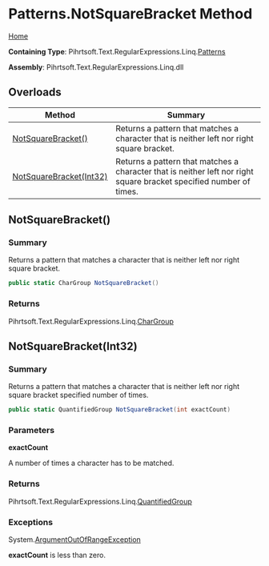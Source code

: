 # Patterns\.NotSquareBracket Method

[Home](../../../../../../README.md)

**Containing Type**: Pihrtsoft\.Text\.RegularExpressions\.Linq\.[Patterns](../README.md)

**Assembly**: Pihrtsoft\.Text\.RegularExpressions\.Linq\.dll

## Overloads

| Method | Summary |
| ------ | ------- |
| [NotSquareBracket()](#Pihrtsoft_Text_RegularExpressions_Linq_Patterns_NotSquareBracket) | Returns a pattern that matches a character that is neither left nor right square bracket\. |
| [NotSquareBracket(Int32)](#Pihrtsoft_Text_RegularExpressions_Linq_Patterns_NotSquareBracket_System_Int32_) | Returns a pattern that matches a character that is neither left nor right square bracket specified number of times\. |

## NotSquareBracket\(\) <a name="Pihrtsoft_Text_RegularExpressions_Linq_Patterns_NotSquareBracket"></a>

### Summary

Returns a pattern that matches a character that is neither left nor right square bracket\.

```csharp
public static CharGroup NotSquareBracket()
```

### Returns

Pihrtsoft\.Text\.RegularExpressions\.Linq\.[CharGroup](../../CharGroup/README.md)

## NotSquareBracket\(Int32\) <a name="Pihrtsoft_Text_RegularExpressions_Linq_Patterns_NotSquareBracket_System_Int32_"></a>

### Summary

Returns a pattern that matches a character that is neither left nor right square bracket specified number of times\.

```csharp
public static QuantifiedGroup NotSquareBracket(int exactCount)
```

### Parameters

**exactCount**

A number of times a character has to be matched\.

### Returns

Pihrtsoft\.Text\.RegularExpressions\.Linq\.[QuantifiedGroup](../../QuantifiedGroup/README.md)

### Exceptions

System\.[ArgumentOutOfRangeException](https://docs.microsoft.com/en-us/dotnet/api/system.argumentoutofrangeexception)

**exactCount** is less than zero\.

